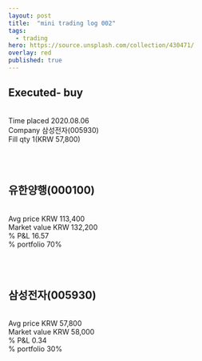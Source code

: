 ```yaml
---
layout: post
title:  "mini trading log 002"
tags:
  - trading
hero: https://source.unsplash.com/collection/430471/
overlay: red
published: true
---
```


## Executed- buy

<p><br>Time placed 2020.08.06<br>Company 삼성전자(005930)<br>Fill qty 1(KRW 57,800)</p><br><br>

## 유한양행(000100)

<p><br>Avg price KRW 113,400<br>Market value KRW 132,200<br>% P&L 16.57<br>% portfolio 70%</p><br><br>

## 삼성전자(005930)

<p><br>Avg price KRW 57,800<br>Market value KRW 58,000<br>% P&L 0.34<br>% portfolio 30%</p>




